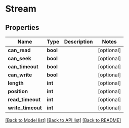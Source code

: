 # Stream

## Properties
Name | Type | Description | Notes
------------ | ------------- | ------------- | -------------
**can_read** | **bool** |  | [optional] 
**can_seek** | **bool** |  | [optional] 
**can_timeout** | **bool** |  | [optional] 
**can_write** | **bool** |  | [optional] 
**length** | **int** |  | [optional] 
**position** | **int** |  | [optional] 
**read_timeout** | **int** |  | [optional] 
**write_timeout** | **int** |  | [optional] 

[[Back to Model list]](../README.md#documentation-for-models) [[Back to API list]](../README.md#documentation-for-api-endpoints) [[Back to README]](../README.md)


